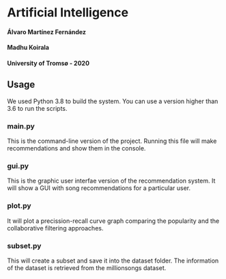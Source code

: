 # Artificial Intelligence
#### Álvaro Martínez Fernández
#### Madhu Koirala
#### University of Tromsø - 2020

## Usage
We used Python 3.8 to build the system. You can use a version higher than 3.6 to run the scripts.

### main.py
This is the command-line version of the project. Running this file will make recommendations and show them in the console.

### gui.py
This is the graphic user interfae version of the recommendation system. It will show a GUI with song recommendations for a particular user.

### plot.py
It will plot a precission-recall curve graph comparing the popularity and the collaborative filtering approaches.

### subset.py
This will create a subset and save it into the dataset folder. The information of the dataset is retrieved from the millionsongs dataset.